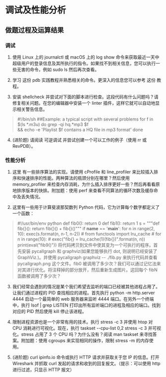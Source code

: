# 调试及性能分析

## 做题过程及运算结果

### 调试
1. 使用 Linux 上的 journalctl 或 macOS 上的 log show 命令来获取最近一天中超级用户的登录信息及其所执行的指令。如果找不到相关信息，您可以执行一些无害的命令，例如 sudo ls 然后再次查看。


2. 学习 这份 pdb 实践教程并熟悉相关的命令。更深入的信息您可以参考 这份 教程。




3. 安装 shellcheck 并尝试对下面的脚本进行检查。这段代码有什么问题吗？请修复相关问题。在您的编辑器中安装一个 linter 插件，这样它就可以自动地显示相关警告信息。
> #!/bin/sh
> ##Example: a typical script with several problems
>for f in $(ls *.m3u)
do
  grep -qi hq.*mp3 $f \
    && echo -e 'Playlist $f contains a HQ file in mp3 format'
done




4. (进阶题) 请阅读 可逆调试 并尝试创建一个可以工作的例子（使用 rr 或 RevPDB）。



### 性能分析
1. 这里 有一些排序算法的实现。请使用 cProfile 和 line_profiler 来比较插入排序和快速排序的性能。两种算法的瓶颈分别在哪里？然后使用 memory_profiler 来检查内存消耗，为什么插入排序更好一些？然后再看看原地排序版本的快排。附加题：使用 perf 来查看不同算法的循环次数及缓存命中及丢失情况。



2. 这里有一些用于计算斐波那契数列 Python 代码，它为计算每个数字都定义了一个函数：
> #!/usr/bin/env python
def fib0(): return 0
def fib1(): return 1
s = """def fib{}(): return fib{}() + fib{}()"""
if __name__ == '__main__':
    for n in range(2, 10):
        exec(s.format(n, n-1, n-2))
    # from functools import lru_cache
    # for n in range(10):
    #     exec("fib{} = lru_cache(1)(fib{})".format(n, n))
    print(eval("fib9()"))
将代码拷贝到文件中使其变为一个可执行的程序。首先安装 pycallgraph 和 graphviz(如果您能够执行 dot, 则说明已经安装了 GraphViz.)。并使用 pycallgraph graphviz -- ./fib.py 来执行代码并查看 pycallgraph.png 这个文件。fib0 被调用了多少次？我们可以通过记忆法来对其进行优化。将注释掉的部分放开，然后重新生成图片。这回每个 fibN 函数被调用了多少次？




3. 我们经常会遇到的情况是某个我们希望去监听的端口已经被其他进程占用了。让我们通过进程的 PID 查找相应的进程。首先执行 python -m http.server 4444 启动一个最简单的 web 服务器来监听 4444 端口。在另外一个终端中，执行 lsof | grep LISTEN 打印出所有监听端口的进程及相应的端口。找到对应的 PID 然后使用 kill <PID> 停止该进程。




4. 限制进程资源也是一个非常有用的技术。执行 stress -c 3 并使用 htop 对 CPU 消耗进行可视化。现在，执行 taskset --cpu-list 0,2 stress -c 3 并可视化。stress 占用了 3 个 CPU 吗？为什么没有？阅读 man taskset 来寻找答案。附加题：使用 cgroups 来实现相同的操作，限制 stress -m 的内存使用。



5. (进阶题) curl ipinfo.io 命令或执行 HTTP 请求并获取关于您 IP 的信息。打开 Wireshark 并抓取 curl 发起的请求和收到的回复报文。（提示：可以使用 http 进行过滤，只显示 HTTP 报文）